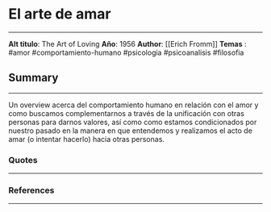 
# El arte de amar
---
**Alt titulo**: The Art of Loving
**Año**: 1956
**Author**: [[Erich Fromm]]
**Temas** : #amor #comportamiento-humano #psicologia #psicoanalisis #filosofia 

## Summary
---
Un overview acerca del comportamiento humano en relación con el amor y como buscamos complementarnos a través de la unificación con otras personas para darnos valores, así como como estamos condicionados por nuestro pasado en la manera en que entendemos y realizamos el acto de amar (o intentar hacerlo) hacia otras personas.


### Quotes
---



### References
---

